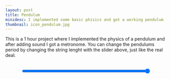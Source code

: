 ```yaml
---
layout: post
title: Pendulum
minidesc: I implemented some basic phisics and got a working pendulum
thumbnail: icon_pendulum.jpg
---
```


This is a 1 hour project where I implemented the physics of a pendulum and after adding sound I got a metronome. 
You can change the pendulums period by changing the string lenght with the slider above, just like the real deal.

<div align="center">
  <canvas id="gc" width="450" height="450"></canvas>
  <br>
  <style> .slider { width: 400px;} </style>
  <input type="range" min="37" max="3650" value="3650" class="slider" id="L">
  <br>
  <script src="/assets/js/pendulum.js"></script>

<div>

